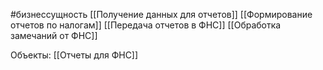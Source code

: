 #бизнессущность 
[[Получение данных для отчетов]]
[[Формирование отчетов по налогам]]
[[Передача отчетов в ФНС]]
[[Обработка замечаний от ФНС]]

Объекты:
[[Отчеты для ФНС]]